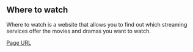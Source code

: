 ## Where to watch

Where to watch is a website that allows you to find out which streaming services offer the movies and dramas you want to watch.

[Page URL](https://where-to-watch-ib.vercel.app/)
